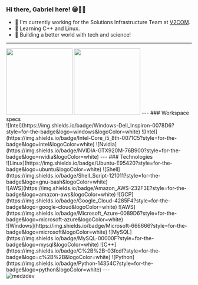 ### Hi there, Gabriel here! 😁👨‍💻

- 🔭 I'm currently working for the Solutions Infrastructure Team at <a href="https://www.v2com.com">V2COM</a>.
- 🌱 Learning C++ and Linux.
- 🌟 Building a better world with tech and science!
---
  <img height="180em" src="https://github-readme-stats.vercel.app/api?username=medzdev&show_icons=true&theme=midnight-purple&include_all_commits=true&count_private=true"/>
  <img height="180em" src="https://github-readme-stats.vercel.app/api/top-langs/?username=medzdev&layout=compact&langs_count=7&theme=midnight-purple"/>
---
### Workspace specs<br>
![Intel](https://img.shields.io/badge/Windows-Dell_Inspiron-0078D6?style=for-the-badge&logo=windows&logoColor=white)
![Intel](https://img.shields.io/badge/Intel-Core_i5_8th-0071C5?style=for-the-badge&logo=intel&logoColor=white)
![Nvidia](https://img.shields.io/badge/NVIDIA-GTX920M-76B900?style=for-the-badge&logo=nvidia&logoColor=white)
---
### Technologies<br>
![Linux](https://img.shields.io/badge/Ubuntu-E95420?style=for-the-badge&logo=ubuntu&logoColor=white)
![Shell](https://img.shields.io/badge/Shell_Script-121011?style=for-the-badge&logo=gnu-bash&logoColor=white)<br>
![AWS](https://img.shields.io/badge/Amazon_AWS-232F3E?style=for-the-badge&logo=amazon-aws&logoColor=white)
![GCP](https://img.shields.io/badge/Google_Cloud-4285F4?style=for-the-badge&logo=google-cloud&logoColor=white)
![AWS](https://img.shields.io/badge/Microsoft_Azure-0089D6?style=for-the-badge&logo=microsoft-azure&logoColor=white)<br>
![Windows](https://img.shields.io/badge/Microsoft-666666?style=for-the-badge&logo=microsoft&logoColor=white)
![MySQL](https://img.shields.io/badge/MySQL-00000F?style=for-the-badge&logo=mysql&logoColor=white)
![C++](https://img.shields.io/badge/C%2B%2B-03fcdf?style=for-the-badge&logo=c%2B%2B&logoColor=white)
![Python](https://img.shields.io/badge/Python-14354C?style=for-the-badge&logo=python&logoColor=white)
---
<div>
   <img src="https://komarev.com/ghpvc/?username=medzdev&color=green" alt="medzdev" />
  </div>
    
